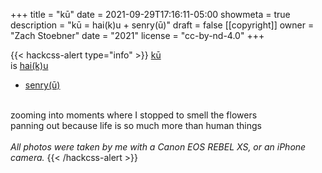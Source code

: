 +++
title = "kū"
date = 2021-09-29T17:16:11-05:00
showmeta = true
description = "kū = hai(k)u + senry(ū)"
draft = false
[[copyright]]
  owner = "Zach Stoebner"
  date = "2021"
  license = "cc-by-nd-4.0"
+++

{{< hackcss-alert type="info" >}} 
<a href="/notes/haiku-senryu">kū</a>
<br>
is <a href="/categories/haiku">hai(k)u</a>
<br>
+ <a href="/categories/senryu">senry(ū)</a>
<br>
zooming into moments where I stopped to smell the flowers <br>
panning out because life is so much more than human things <br>

<br> 
<i>All photos were taken by me with a Canon EOS REBEL XS, or an iPhone camera.</i>
{{< /hackcss-alert >}}
